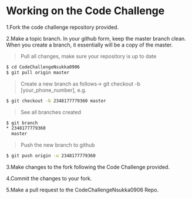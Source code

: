 # Working on the Code Challenge
1.Fork the code challenge repository provided.

2.Make a topic branch. In your github form, keep the master branch clean. When you create a branch, it essentially will be a copy of the master.

>Pull all changes, make sure your repository is up to date

```sh
$ cd CodeChallengeNsukka0906
$ git pull origin master
```

>Create a new branch as follows-> git checkout -b [your_phone_number], e.g.

```sh
$ git checkout -b 2348177779360 master
```

>See all branches created

```sh
$ git branch
* 2348177779360
  master
```

>Push the new branch to github

```sh
$ git push origin -u 2348177779360
```

3.Make changes to the fork following the Code Challenge provided.

4.Commit the changes to your fork.

5.Make a pull request to the CodeChallengeNsukka0906 Repo.
